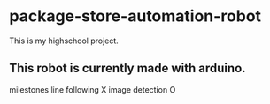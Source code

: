 # package-store-automation-robot
This is my highschool project.


This robot is currently made with arduino.
-----------------------------------------------------
milestones
line following  X
image detection O
